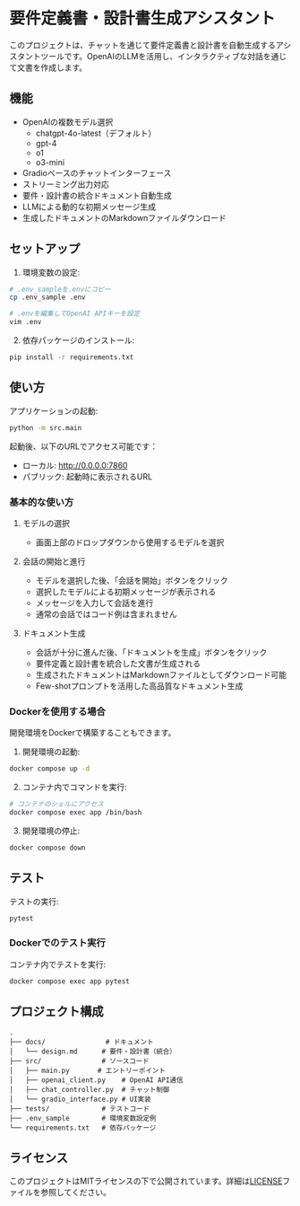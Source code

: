 # 要件定義書・設計書生成アシスタント

このプロジェクトは、チャットを通じて要件定義書と設計書を自動生成するアシスタントツールです。OpenAIのLLMを活用し、インタラクティブな対話を通じて文書を作成します。

## 機能

- OpenAIの複数モデル選択
  - chatgpt-4o-latest（デフォルト）
  - gpt-4
  - o1
  - o3-mini
- Gradioベースのチャットインターフェース
- ストリーミング出力対応
- 要件・設計書の統合ドキュメント自動生成
- LLMによる動的な初期メッセージ生成
- 生成したドキュメントのMarkdownファイルダウンロード

## セットアップ

1. 環境変数の設定:
```bash
# .env_sampleを.envにコピー
cp .env_sample .env

# .envを編集してOpenAI APIキーを設定
vim .env
```

2. 依存パッケージのインストール:
```bash
pip install -r requirements.txt
```

## 使い方

アプリケーションの起動:
```bash
python -m src.main
```

起動後、以下のURLでアクセス可能です：
- ローカル: http://0.0.0.0:7860
- パブリック: 起動時に表示されるURL

### 基本的な使い方

1. モデルの選択
   - 画面上部のドロップダウンから使用するモデルを選択

2. 会話の開始と進行
   - モデルを選択した後、「会話を開始」ボタンをクリック
   - 選択したモデルによる初期メッセージが表示される
   - メッセージを入力して会話を進行
   - 通常の会話ではコード例は含まれません

3. ドキュメント生成
   - 会話が十分に進んだ後、「ドキュメントを生成」ボタンをクリック
   - 要件定義と設計書を統合した文書が生成される
   - 生成されたドキュメントはMarkdownファイルとしてダウンロード可能
   - Few-shotプロンプトを活用した高品質なドキュメント生成

### Dockerを使用する場合

開発環境をDockerで構築することもできます。

1. 開発環境の起動:
```bash
docker compose up -d
```

2. コンテナ内でコマンドを実行:
```bash
# コンテナのシェルにアクセス
docker compose exec app /bin/bash
```

3. 開発環境の停止:
```bash
docker compose down
```

## テスト

テストの実行:
```bash
pytest
```

### Dockerでのテスト実行

コンテナ内でテストを実行:
```bash
docker compose exec app pytest
```

## プロジェクト構成

```
.
├── docs/               # ドキュメント
│   └── design.md      # 要件・設計書（統合）
├── src/               # ソースコード
│   ├── main.py       # エントリーポイント
│   ├── openai_client.py    # OpenAI API通信
│   ├── chat_controller.py  # チャット制御
│   └── gradio_interface.py # UI実装
├── tests/             # テストコード
├── .env_sample        # 環境変数設定例
└── requirements.txt   # 依存パッケージ
```

## ライセンス

このプロジェクトはMITライセンスの下で公開されています。詳細は[LICENSE](LICENSE)ファイルを参照してください。
